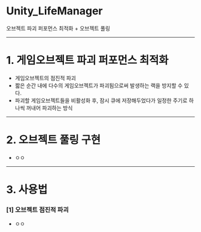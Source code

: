 # Unity_LifeManager
오브젝트 파괴 퍼포먼스 최적화 + 오브젝트 풀링


-----
# 1. 게임오브젝트 파괴 퍼포먼스 최적화
 - 게임오브젝트의 점진적 파괴
 - 짧은 순간 내에 다수의 게임오브젝트가 파괴됨으로써 발생하는 랙을 방지할 수 있다.
 - 파괴할 게임오브젝트들을 비활성화 후, 잠시 큐에 저장해두었다가 일정한 주기로 하나씩 꺼내어 파괴하는 방식
 
 
-----
# 2. 오브젝트 풀링 구현
 - ㅇㅇ
 
 
-----
# 3. 사용법
### [1] 오브젝트 점진적 파괴
  - ㅇㅇ
